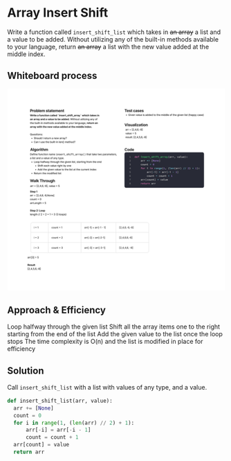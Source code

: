 # Array Insert Shift

Write a function called `insert_shift_list` which takes in ~~an array~~ a list and a value to be added. Without utilizing any of the built-in methods available to your language, return ~~an array~~ a list with the new value added at the middle index.

## Whiteboard process

![whiteboard](array-insert-shift-py.png)

## Approach & Efficiency

Loop halfway through the given list
Shift all the array items one to the right starting from the end of the list
Add the given value to the list once the loop stops
The time complexity is O(n) and the list is modified in place for efficiency

## Solution

Call `insert_shift_list` with a list with values of any type, and a value.

```python
def insert_shift_list(arr, value):
  arr += [None]
  count = 0
  for i in range(1, (len(arr) // 2) + 1):
      arr[-i] = arr[-i - 1]
      count = count + 1
  arr[count] = value
  return arr
```
